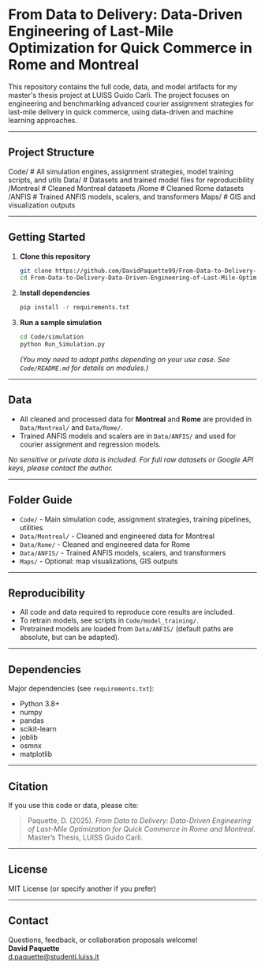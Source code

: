 # From Data to Delivery: Data-Driven Engineering of Last-Mile Optimization for Quick Commerce in Rome and Montreal

This repository contains the full code, data, and model artifacts for my master's thesis project at LUISS Guido Carli. The project focuses on engineering and benchmarking advanced courier assignment strategies for last-mile delivery in quick commerce, using data-driven and machine learning approaches.

---

## Project Structure

Code/ # All simulation engines, assignment strategies, model training scripts, and utils
Data/ # Datasets and trained model files for reproducibility
/Montreal # Cleaned Montreal datasets
/Rome # Cleaned Rome datasets
/ANFIS # Trained ANFIS models, scalers, and transformers
Maps/ # GIS and visualization outputs


---

## Getting Started

1. **Clone this repository**
    ```bash
    git clone https://github.com/DavidPaquette99/From-Data-to-Delivery-Data-Driven-Engineering-of-Last-Mile-Optimization-for-Quick-Commerce-in-Rome-.git
    cd From-Data-to-Delivery-Data-Driven-Engineering-of-Last-Mile-Optimization-for-Quick-Commerce-in-Rome-
    ```

2. **Install dependencies**
    ```bash
    pip install -r requirements.txt
    ```

3. **Run a sample simulation**
    ```bash
    cd Code/simulation
    python Run_Simulation.py
    ```
    *(You may need to adapt paths depending on your use case. See `Code/README.md` for details on modules.)*

---

## Data

- All cleaned and processed data for **Montreal** and **Rome** are provided in `Data/Montreal/` and `Data/Rome/`.
- Trained ANFIS models and scalers are in `Data/ANFIS/` and used for courier assignment and regression models.

*No sensitive or private data is included. For full raw datasets or Google API keys, please contact the author.*

---

## Folder Guide

- `Code/` - Main simulation code, assignment strategies, training pipelines, utilities
- `Data/Montreal/` - Cleaned and engineered data for Montreal
- `Data/Rome/` - Cleaned and engineered data for Rome
- `Data/ANFIS/` - Trained ANFIS models, scalers, and transformers
- `Maps/` - Optional: map visualizations, GIS outputs

---

## Reproducibility

- All code and data required to reproduce core results are included.
- To retrain models, see scripts in `Code/model_training/`.
- Pretrained models are loaded from `Data/ANFIS/` (default paths are absolute, but can be adapted).

---

## Dependencies

Major dependencies (see `requirements.txt`):
- Python 3.8+
- numpy
- pandas
- scikit-learn
- joblib
- osmnx
- matplotlib

---

## Citation

If you use this code or data, please cite:

> Paquette, D. (2025). *From Data to Delivery: Data-Driven Engineering of Last-Mile Optimization for Quick Commerce in Rome and Montreal*. Master’s Thesis, LUISS Guido Carli.

---

## License

MIT License (or specify another if you prefer)

---

## Contact

Questions, feedback, or collaboration proposals welcome!  
**David Paquette**  
d.paquette@studenti.luiss.it

